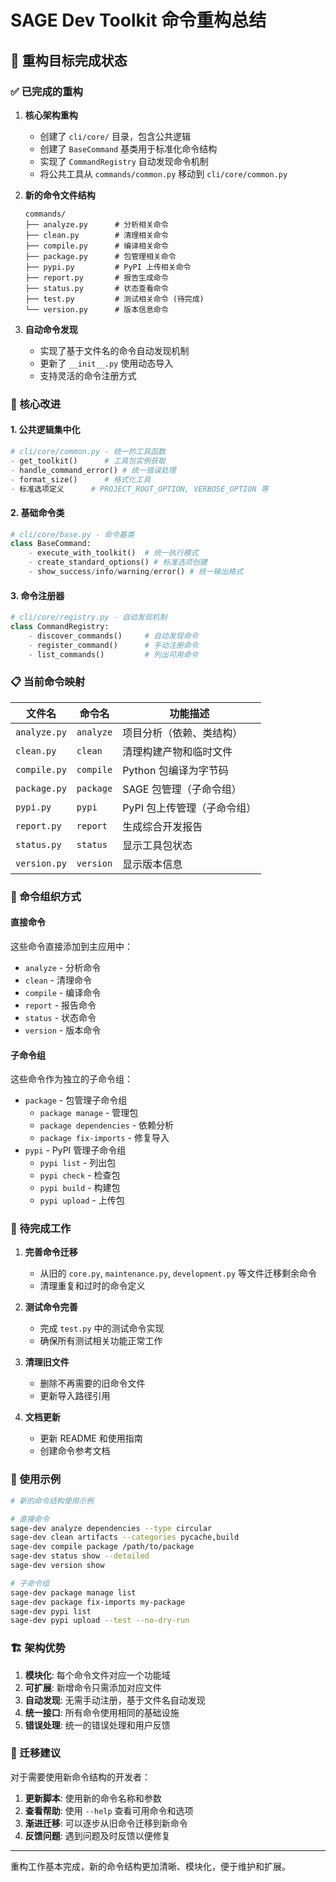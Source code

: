 # SAGE Dev Toolkit 命令重构总结

## 🎯 重构目标完成状态

### ✅ 已完成的重构

1. **核心架构重构**
   - 创建了 `cli/core/` 目录，包含公共逻辑
   - 创建了 `BaseCommand` 基类用于标准化命令结构
   - 实现了 `CommandRegistry` 自动发现命令机制
   - 将公共工具从 `commands/common.py` 移动到 `cli/core/common.py`

2. **新的命令文件结构**
   ```
   commands/
   ├── analyze.py      # 分析相关命令
   ├── clean.py        # 清理相关命令
   ├── compile.py      # 编译相关命令
   ├── package.py      # 包管理相关命令
   ├── pypi.py         # PyPI 上传相关命令
   ├── report.py       # 报告生成命令
   ├── status.py       # 状态查看命令
   ├── test.py         # 测试相关命令 (待完成)
   └── version.py      # 版本信息命令
   ```

3. **自动命令发现**
   - 实现了基于文件名的命令自动发现机制
   - 更新了 `__init__.py` 使用动态导入
   - 支持灵活的命令注册方式

### 🔧 核心改进

#### 1. 公共逻辑集中化
```python
# cli/core/common.py - 统一的工具函数
- get_toolkit()      # 工具包实例获取
- handle_command_error() # 统一错误处理
- format_size()      # 格式化工具
- 标准选项定义      # PROJECT_ROOT_OPTION, VERBOSE_OPTION 等
```

#### 2. 基础命令类
```python
# cli/core/base.py - 命令基类
class BaseCommand:
    - execute_with_toolkit()  # 统一执行模式
    - create_standard_options() # 标准选项创建
    - show_success/info/warning/error() # 统一输出格式
```

#### 3. 命令注册器
```python
# cli/core/registry.py - 自动发现机制
class CommandRegistry:
    - discover_commands()     # 自动发现命令
    - register_command()      # 手动注册命令
    - list_commands()         # 列出可用命令
```

### 📋 当前命令映射

| 文件名 | 命令名 | 功能描述 |
|--------|--------|----------|
| `analyze.py` | `analyze` | 项目分析（依赖、类结构） |
| `clean.py` | `clean` | 清理构建产物和临时文件 |
| `compile.py` | `compile` | Python 包编译为字节码 |
| `package.py` | `package` | SAGE 包管理（子命令组） |
| `pypi.py` | `pypi` | PyPI 包上传管理（子命令组） |
| `report.py` | `report` | 生成综合开发报告 |
| `status.py` | `status` | 显示工具包状态 |
| `version.py` | `version` | 显示版本信息 |

### 🎨 命令组织方式

#### 直接命令
这些命令直接添加到主应用中：
- `analyze` - 分析命令
- `clean` - 清理命令  
- `compile` - 编译命令
- `report` - 报告命令
- `status` - 状态命令
- `version` - 版本命令

#### 子命令组
这些命令作为独立的子命令组：
- `package` - 包管理子命令组
  - `package manage` - 管理包
  - `package dependencies` - 依赖分析
  - `package fix-imports` - 修复导入
- `pypi` - PyPI 管理子命令组
  - `pypi list` - 列出包
  - `pypi check` - 检查包
  - `pypi build` - 构建包
  - `pypi upload` - 上传包

### 🚧 待完成工作

1. **完善命令迁移**
   - 从旧的 `core.py`, `maintenance.py`, `development.py` 等文件迁移剩余命令
   - 清理重复和过时的命令定义

2. **测试命令完善**
   - 完成 `test.py` 中的测试命令实现
   - 确保所有测试相关功能正常工作

3. **清理旧文件**
   - 删除不再需要的旧命令文件
   - 更新导入路径引用

4. **文档更新**
   - 更新 README 和使用指南
   - 创建命令参考文档

### 📖 使用示例

```bash
# 新的命令结构使用示例

# 直接命令
sage-dev analyze dependencies --type circular
sage-dev clean artifacts --categories pycache,build
sage-dev compile package /path/to/package
sage-dev status show --detailed
sage-dev version show

# 子命令组
sage-dev package manage list
sage-dev package fix-imports my-package
sage-dev pypi list
sage-dev pypi upload --test --no-dry-run
```

### 🏗️ 架构优势

1. **模块化**: 每个命令文件对应一个功能域
2. **可扩展**: 新增命令只需添加对应文件
3. **自动发现**: 无需手动注册，基于文件名自动发现
4. **统一接口**: 所有命令使用相同的基础设施
5. **错误处理**: 统一的错误处理和用户反馈

### 🔄 迁移建议

对于需要使用新命令结构的开发者：

1. **更新脚本**: 使用新的命令名称和参数
2. **查看帮助**: 使用 `--help` 查看可用命令和选项
3. **渐进迁移**: 可以逐步从旧命令迁移到新命令
4. **反馈问题**: 遇到问题及时反馈以便修复

---

重构工作基本完成，新的命令结构更加清晰、模块化，便于维护和扩展。
